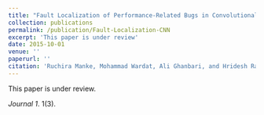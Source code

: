 ```yaml
---
title: "Fault Localization of Performance-Related Bugs in Convolutional Neural Networks"
collection: publications
permalink: /publication/Fault-Localization-CNN
excerpt: 'This paper is under review'
date: 2015-10-01
venue: ''
paperurl: ''
citation: 'Ruchira Manke, Mohammad Wardat, Ali Ghanbari, and Hridesh Rajan, Fault Localization of Performance-Related Bugs in Convolutional Neural Networks. (Under Review).'
---
```

This paper is under review.

<!-- [Download paper here]() -->

<i>Journal 1</i>. 1(3).